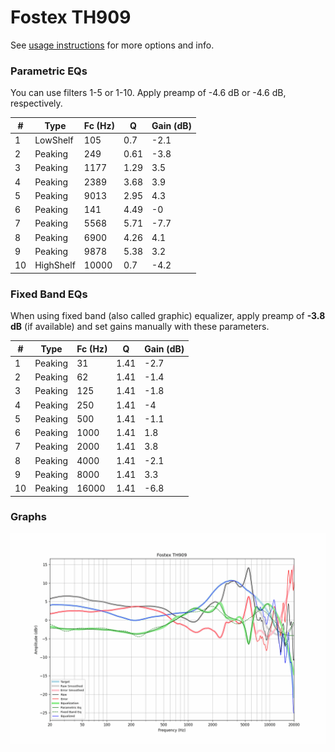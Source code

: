 # Fostex TH909
See [usage instructions](https://github.com/jaakkopasanen/AutoEq#usage) for more options and info.

### Parametric EQs
You can use filters 1-5 or 1-10. Apply preamp of -4.6 dB or -4.6 dB, respectively.

|   # | Type      |   Fc (Hz) |    Q |   Gain (dB) |
|-----|-----------|-----------|------|-------------|
|   1 | LowShelf  |       105 | 0.7  |        -2.1 |
|   2 | Peaking   |       249 | 0.61 |        -3.8 |
|   3 | Peaking   |      1177 | 1.29 |         3.5 |
|   4 | Peaking   |      2389 | 3.68 |         3.9 |
|   5 | Peaking   |      9013 | 2.95 |         4.3 |
|   6 | Peaking   |       141 | 4.49 |        -0   |
|   7 | Peaking   |      5568 | 5.71 |        -7.7 |
|   8 | Peaking   |      6900 | 4.26 |         4.1 |
|   9 | Peaking   |      9878 | 5.38 |         3.2 |
|  10 | HighShelf |     10000 | 0.7  |        -4.2 |

### Fixed Band EQs
When using fixed band (also called graphic) equalizer, apply preamp of **-3.8 dB** (if available) and set gains manually with these parameters.

|   # | Type    |   Fc (Hz) |    Q |   Gain (dB) |
|-----|---------|-----------|------|-------------|
|   1 | Peaking |        31 | 1.41 |        -2.7 |
|   2 | Peaking |        62 | 1.41 |        -1.4 |
|   3 | Peaking |       125 | 1.41 |        -1.8 |
|   4 | Peaking |       250 | 1.41 |        -4   |
|   5 | Peaking |       500 | 1.41 |        -1.1 |
|   6 | Peaking |      1000 | 1.41 |         1.8 |
|   7 | Peaking |      2000 | 1.41 |         3.8 |
|   8 | Peaking |      4000 | 1.41 |        -2.1 |
|   9 | Peaking |      8000 | 1.41 |         3.3 |
|  10 | Peaking |     16000 | 1.41 |        -6.8 |

### Graphs
![](./Fostex%20TH909.png)
